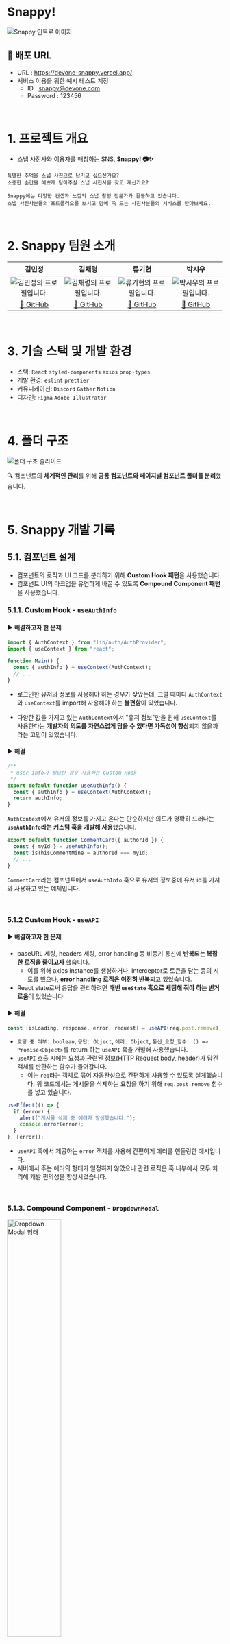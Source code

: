 # Snappy!

![Snappy 인트로 이미지](./.github/asset/powerpoint.002.jpeg)

## 🚀 배포 URL
- URL : https://devone-snappy.vercel.app/
- 서비스 이용을 위한 예시 테스트 계정
  - ID : snappy@devone.com
  - Password : 123456

<br>

# 1. 프로젝트 개요

- 스냅 사진사와 이용자를 매칭하는 SNS, **Snappy! 📷✨**

```
특별한 추억을 스냅 사진으로 남기고 싶으신가요? 
소중한 순간을 예쁘게 담아주실 스냅 사진사를 찾고 계신가요?

Snappy에는 다양한 컨셉과 느낌의 스냅 촬영 전문가가 활동하고 있습니다. 
스냅 사진사분들의 포트폴리오를 보시고 맘에 쏙 드는 사진사분들의 서비스를 받아보세요.
```

<br>

# 2. Snappy 팀원 소개

|김민정|김채령|류기현|박시우|
|:---:|:---:|:---:|:---:|
|![김민정의 프로필입니다.](https://avatars.githubusercontent.com/u/106638262?v=4)|![김채령의 프로필입니다.](https://avatars.githubusercontent.com/u/112460430?v=4)|![류기현의 프로필입니다.](https://avatars.githubusercontent.com/u/112453419?v=4)|![박시우의 프로필입니다.](https://avatars.githubusercontent.com/u/87423085?v=4)|
|<a href="https://github.com/loafcheck">🔗 GitHub  </a>|<a href="https://github.com/chaeryun0">🔗 GitHub  </a>|<a href="https://github.com/geekseal">🔗  GitHub </a>|<a href="https://github.com/custardcream98">🔗 GitHub  </a>

<br>

# 3. 기술 스택 및 개발 환경

 - 스택: `React` `styled-components` `axios` `prop-types`
 - 개발 환경: `eslint` `prettier`
 - 커뮤니케이션: `Discord` `Gather` `Notion`
 - 디자인: `Figma` `Adobe Illustrator`

<br>

# 4. 폴더 구조

![폴더 구조 슬라이드](./.github/asset/powerpoint.003.jpeg)

🔍 컴포넌트의 **체계적인 관리**를 위해 **공통 컴포넌트와 페이지별 컴포넌트 폴더를 분리**했습니다.

<br>

# 5. Snappy 개발 기록

## 5.1. 컴포넌트 설계

* 컴포넌트의 로직과 UI 코드를 분리하기 위해 **Custom Hook 패턴**을 사용했습니다.
* 컴포넌트 UI의 마크업을 유연하게 바꿀 수 있도록 **Compound Component 패턴**을 사용했습니다.

### 5.1.1. Custom Hook - `useAuthInfo`

#### ▶︎ 해결하고자 한 문제

```jsx
import { AuthContext } from "lib/auth/AuthProvider";
import { useContext } from "react";

function Main() {
  const { authInfo } = useContext(AuthContext);
  // ...
}
```

* 로그인한 유저의 정보를 사용해야 하는 경우가 잦았는데, 그럴 때마다 `AuthContext`와 `useContext`를 import해 사용해야 하는 **불편함**이 있었습니다. 

* 다양한 값을 가지고 있는 `AuthContext`에서 "유저 정보"만을 원해 `useContext`를 사용한다는 **개발자의 의도를 자연스럽게 담을 수 있다면 가독성이 향상**되지 않을까라는 고민이 있었습니다.

#### ▶︎ 해결

```jsx
/**
 * user info가 필요한 경우 사용하는 Custom Hook
 */
export default function useAuthInfo() {
  const { authInfo } = useContext(AuthContext);
  return authInfo;
}
```

`AuthContext`에서 유저의 정보를 가지고 온다는 단순하지만 의도가 명확히 드러나는 **`useAuthInfo`라는 커스텀 훅을 개발해 사용**했습니다.

```jsx
export default function CommentCard({ authorId }) {
  const { myId } = useAuthInfo();
  const isThisCommentMine = authorId === myId;
  // ...
}
```

`CommentCard`라는 컴포넌트에서 `useAuthInfo` 훅으로 유저의 정보중에 유저 id를 가져와 사용하고 있는 예제입니다.

<br>

### 5.1.2 Custom Hook - `useAPI`

#### ▶︎ 해결하고자 한 문제

* baseURL 세팅, headers 세팅, error handling 등 비동기 통신에 **반복되는 복잡한 로직을 줄이고자** 했습니다.
  * 이를 위해 axios instance를 생성하거나, interceptor로 토큰을 담는 등의 시도를 했으나, **error handling 로직은 여전히 반복**되고 있었습니다.
* React state로써 응답을 관리하려면 **매번 `useState` 훅으로 세팅해 줘야 하는 번거로움**이 있었습니다.

#### ▶︎ 해결

```js
const [isLoading, response, error, request] = useAPI(req.post.remove);
```

* `로딩 중 여부: boolean`, `응답: Object`, `에러: Object`, `통신_요청_함수: () => Promise<Object>`를 return 하는 `useAPI` 훅을 개발해 사용했습니다.
* `useAPI` 호출 시에는 요청과 관련된 정보(HTTP Request body, header)가 담긴 객체를 반환하는 함수가 들어갑니다.
  * 이는 `req`라는 객체로 묶어 자동완성으로 간편하게 사용할 수 있도록 설계했습니다. 위 코드에서는 게시물을 삭제하는 요청을 하기 위해 `req.post.remove` 함수를 넣고 있습니다.

```js
useEffect(() => {
  if (error) {
    alert("게시물 삭제 중 에러가 발생했습니다.");
    console.error(error);
  }
}, [error]);
```

* `useAPI` 훅에서 제공하는 `error` 객체를 사용해 간편하게 에러를 핸들링한 예시입니다.
* 서버에서 주는 에러의 형태가 일정하지 않았으나 관련 로직은 훅 내부에서 모두 처리해 개발 편의성을 향상시켰습니다.

<br>

### 5.1.3. Compound Component - `DropdownModal`

<img src="./.github/asset/powerpoint.006.jpeg" alt="Dropdown Modal 형태" width="50%" />

위 사진에 보이는 모달이 `DropdownModal`입니다.

#### ▶︎ Compound Component 패턴을 사용한 이유

* 모달 내부의 버튼들을 유연하게 구성할 수 있어야 합니다.
* 각 버튼 요소에는 `onClick` 등 attribute를 전달해야 합니다.

#### ▶︎ 설계 내용

<img src="./.github/asset/powerpoint.005.jpeg" alt="Dropdown Modal 설명 이미지" width="40%" />

```jsx
<DropdownModal>
  <DropdownModal.Button onClick={handleDeleteButton}>
    상품 삭제하기
  </DropdownModal.Button>
  <DropdownModal.Button onClick={handleEditButton}>
    상품 수정하기
  </DropdownModal.Button>
  <DropdownModal.Button onClick={handleVisitButton}>
    웹사이트에서 상품 보기
  </DropdownModal.Button>
</DropdownModal>
```

* `모달 > 버튼` 구조의 마크업이 드러난 덕분에 버튼의 위치를 자유롭게 지정할 수 있었습니다.
* `onClick` 이벤트처럼 버튼 요소에 직접 전달해야 하는 attribute도 props drilling 없이 전달할 수 있었습니다.

<br>

### 5.1.4. Compound Component & Custom Hook - `ValidationInput`

<img src="./.github/asset/validationInput.007.gif" alt="ValidationInput" width="50%" />

#### ▶︎ 각 패턴을 사용한 이유

- `ValidationInput` 컴포넌트는 validation을 진행하고 그 결과에 따라 적절한 메시지를 노출시키거나 통과시키는 로직이 들어갑니다.
- Input과 에러 메시지가 들어가는 markup 패턴이 있습니다.

#### ▶︎ 설계 내용

- 로직은 `useValidationInput` Custom Hook으로, 마크업 및 스타일은 Compound Component 패턴을 가지는 `ValidationInputWrapper`로 코드를 작성했습니다.

- `ValidationInput` 컴포넌트의 자식으로 위치하는 `input` 요소 마크업이 밖으로 노출돼 `input` 요소의 다양한 attribute들을 props drilling 없이, 자유롭게 부여할 수 있었습니다. 

<br>

## 5.2. 부분 Reload

사용자가 페이지와 상호작용 시 페이지 전체 데이터를 다시 load하여 재렌더링하는 이슈가 발생했습니다. 이에, 갱신이 필요한 컴포넌트만 따로 분리해 reload 하는 방향으로 개선했습니다.

> 즉 관심사를 분리함으로써 프로그램의 `결합도`를 낮추었습니다.

### 5.2.1. 게시물 상세 페이지

|개선 전|개선 후|
|:---:|:---:|
|![게시물 상세 페이지 개선 전](./.github/asset/reload.008.gif)|![게시물 상세 페이지 개선 후](./.github/asset/reload.010.gif)|

![게시물 상세 페이지 개선 방법](./.github/asset/powerpoint.009.jpeg)

#### ▶︎ 문제 원인

* 게시물 상세 페이지(PostDetailPage 컴포넌트)에서 댓글과 관련된 로직 및 마크업을 그대로 가지고 있습니다.

#### ▶︎ 문제 해결

* 댓글과 관련된 로직과 마크업을 `Comments`라는 컴포넌트로 분리하고, 댓글이 작성될 경우 `Comments` 컴포넌트만 load 되도록 했습니다.

<br>

### 5.2.2. 팔로워, 팔로잉 목록 페이지

|개선 전|개선 후|
|:---:|:---:|
|![팔로워, 팔로잉 목록 페이지 개선 전](./.github/asset/followButton.011.gif)|![팔로워, 팔로잉 목록 페이지 개선 후](./.github/asset/followButton.012.gif)|

앞선 경우처럼 페이지 컴포넌트에서 데이터를 불러오기 때문에 발생한 문제로, 버튼에서 데이터 통신을 담당하도록 컴포넌트를 분리해 해결했습니다.

<br>

## 5.3. SVG 로드

아이콘을 사용할 때 이미지 요소 혹은 CSS Sprite 기법을 사용하지 않고, SVG를 로드해 사용했습니다.

### 접근

![SVG 로드 설명 1](./.github/asset/powerpoint.013.jpeg)

Create React App에 기본적으로 탑재되는 Webpack loader인 `svgr`로 svg 파일을 React Component로서 불러올 수 있습니다. 다만 이런 방법을 사용할 경우 SVG 파일들을 일일이 import 해줘야 한다는 번거로움이 있습니다.

### 해결

![SVG 로드 설명 2](./.github/asset/powerpoint.014.jpeg)

* **svg 파일들이 위치하는 경로를 읽어 각 파일을 import하고 Icons라는 객체에 넣는 코드를 자동으로 생성**해주는 `createIconMap.js` node script를 작성했습니다.
* `package.json`에 `npm run icons` 스크립트 명령어를 추가했습니다. 
* `Icons` 객체를 통해 아이콘을 사용할 수 있도록 관리했습니다.

<br>

## 6. Snappy 컨벤션 및 협업 방식

* [Github Wiki](https://github.com/likelion-devone/snappy/wiki) 통해 개발 문화 및 컨벤션을 공유했습니다.
* 한 달간 [총 22번의 회의](https://team-devone.notion.site/147176110e0348889002adbae548c624)를 진행했습니다.
  * 매 회의마다 Live Share를 활용해 Troubleshooting을 함께했습니다.
* `eslint`, `prettier` 등을 활용해 일정 수준의 코드 품질을 유지했습니다.
* Git-flow 방식을 활용해 협업을 진행했습니다.
  * 단, 프로젝트의 규모를 감안해 `main`, `develop`, `feat` 브랜치만 사용했습니다.
  * `feat` 브랜치는 팀원간 이슈 공유를 위해 Github issue를 통해서만 생성했습니다.

<br>

## 7. Hello Nappy 

<p>
  <img src="./.github/asset/greetingNappy.gif" alt="인사하는 네피입니다." width="46.3%" />
  <img src="./.github/asset/loaderNappy.gif" alt="로딩 중 네피입니다." width="49%" />
</p>

Snappy의 얼굴 Nappy를 소개합니다!
